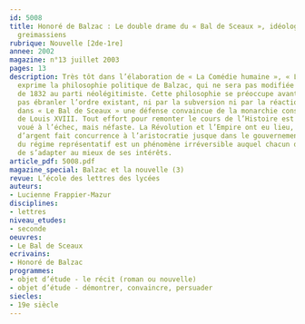 ```yaml
---
id: 5008
title: Honoré de Balzac : Le double drame du « Bal de Sceaux », idéologie et modèles
  greimassiens
rubrique: Nouvelle [2de-1re]
annee: 2002
magazine: n°13 juillet 2003
pages: 13
description: Très tôt dans l’élaboration de « La Comédie humaine », « Le Bal de Sceaux »
  exprime la philosophie politique de Balzac, qui ne sera pas modifiée par son ralliement
  de 1832 au parti néolégitimiste. Cette philosophie se préoccupe avant tout de ne
  pas ébranler l’ordre existant, ni par la subversion ni par la réaction, ce qui entraîne
  dans « Le Bal de Sceaux » une défense convaincue de la monarchie constitutionnelle
  de Louis XVIII. Tout effort pour remonter le cours de l’Histoire est non seulement
  voué à l’échec, mais néfaste. La Révolution et l’Empire ont eu lieu, la bourgeoisie
  d’argent fait concurrence à l’aristocratie jusque dans le gouvernement, l’arrivée
  du régime représentatif est un phénomène irréversible auquel chacun doit tâcher
  de s’adapter au mieux de ses intérêts.
article_pdf: 5008.pdf
magazine_special: Balzac et la nouvelle (3)
revue: L’école des lettres des lycées
auteurs:
- Lucienne Frappier-Mazur
disciplines:
- lettres
niveau_etudes:
- seconde
oeuvres:
- Le Bal de Sceaux
ecrivains:
- Honoré de Balzac
programmes:
- objet d’étude - le récit (roman ou nouvelle)
- objet d’étude - démontrer, convaincre, persuader
siecles:
- 19e siècle
---
```

